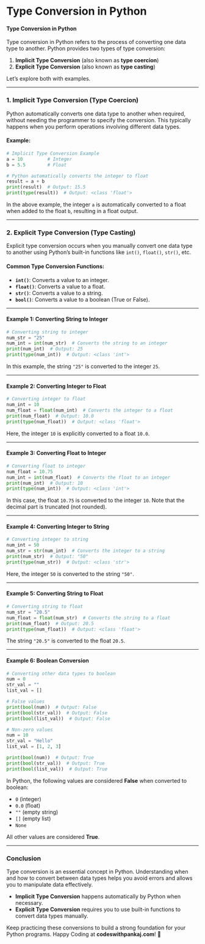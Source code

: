 # Type Conversion in Python

#### **Type Conversion in Python**

Type conversion in Python refers to the process of converting one data type to another. Python provides two types of type conversion:

1. **Implicit Type Conversion** (also known as **type coercion**)
2. **Explicit Type Conversion** (also known as **type casting**)

Let’s explore both with examples.

***

### **1. Implicit Type Conversion (Type Coercion)**

Python automatically converts one data type to another when required, without needing the programmer to specify the conversion. This typically happens when you perform operations involving different data types.

#### **Example:**

```python
# Implicit Type Conversion Example
a = 10         # Integer
b = 5.5        # Float

# Python automatically converts the integer to float
result = a + b
print(result)  # Output: 15.5
print(type(result))  # Output: <class 'float'>
```

In the above example, the integer `a` is automatically converted to a float when added to the float `b`, resulting in a float output.

***

### **2. Explicit Type Conversion (Type Casting)**

Explicit type conversion occurs when you manually convert one data type to another using Python’s built-in functions like `int()`, `float()`, `str()`, etc.

#### **Common Type Conversion Functions:**

* **`int()`**: Converts a value to an integer.
* **`float()`**: Converts a value to a float.
* **`str()`**: Converts a value to a string.
* **`bool()`**: Converts a value to a boolean (True or False).

***

#### **Example 1: Converting String to Integer**

```python
# Converting string to integer
num_str = "25"
num_int = int(num_str)  # Converts the string to an integer
print(num_int)  # Output: 25
print(type(num_int))  # Output: <class 'int'>
```

In this example, the string `"25"` is converted to the integer `25`.

***

#### **Example 2: Converting Integer to Float**

```python
# Converting integer to float
num_int = 10
num_float = float(num_int)  # Converts the integer to a float
print(num_float)  # Output: 10.0
print(type(num_float))  # Output: <class 'float'>
```

Here, the integer `10` is explicitly converted to a float `10.0`.

***

#### **Example 3: Converting Float to Integer**

```python
# Converting float to integer
num_float = 10.75
num_int = int(num_float)  # Converts the float to an integer
print(num_int)  # Output: 10
print(type(num_int))  # Output: <class 'int'>
```

In this case, the float `10.75` is converted to the integer `10`. Note that the decimal part is truncated (not rounded).

***

#### **Example 4: Converting Integer to String**

```python
# Converting integer to string
num_int = 50
num_str = str(num_int)  # Converts the integer to a string
print(num_str)  # Output: "50"
print(type(num_str))  # Output: <class 'str'>
```

Here, the integer `50` is converted to the string `"50"`.

***

#### **Example 5: Converting String to Float**

```python
# Converting string to float
num_str = "20.5"
num_float = float(num_str)  # Converts the string to a float
print(num_float)  # Output: 20.5
print(type(num_float))  # Output: <class 'float'>
```

The string `"20.5"` is converted to the float `20.5`.

***

#### **Example 6: Boolean Conversion**

```python
# Converting other data types to boolean
num = 0
str_val = ""
list_val = []

# False values
print(bool(num))  # Output: False
print(bool(str_val))  # Output: False
print(bool(list_val))  # Output: False

# Non-zero values
num = 10
str_val = "Hello"
list_val = [1, 2, 3]

print(bool(num))  # Output: True
print(bool(str_val))  # Output: True
print(bool(list_val))  # Output: True
```

In Python, the following values are considered **False** when converted to boolean:

* `0` (integer)
* `0.0` (float)
* `""` (empty string)
* `[]` (empty list)
* `None`

All other values are considered **True**.

***

### **Conclusion**

Type conversion is an essential concept in Python. Understanding when and how to convert between data types helps you avoid errors and allows you to manipulate data effectively.

* **Implicit Type Conversion** happens automatically by Python when necessary.
* **Explicit Type Conversion** requires you to use built-in functions to convert data types manually.

Keep practicing these conversions to build a strong foundation for your Python programs. Happy Coding at **codeswithpankaj.com**! 🚀
